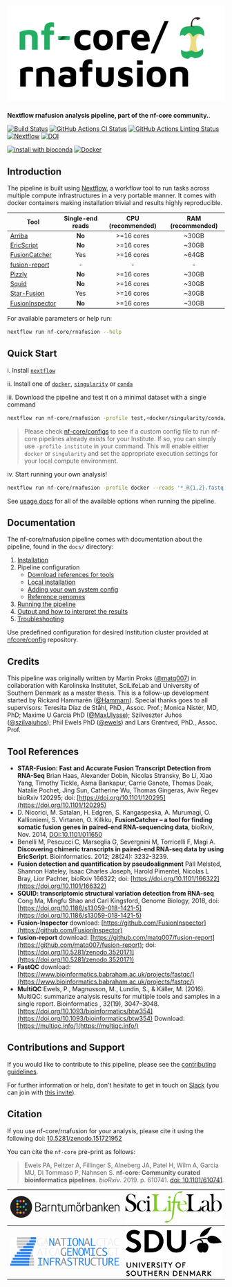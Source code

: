 
# ![nf-core/rnafusion](docs/images/nf-core-rnafusion_logo.png)

**Nextflow rnafusion analysis pipeline, part of the nf-core community.**.

[![Build Status](https://travis-ci.com/nf-core/rnafusion.svg?branch=master)](https://travis-ci.com/nf-core/rnafusion)
[![GitHub Actions CI Status](https://github.com/nf-core/rnafusion/workflows/nf-core%20CI/badge.svg)](https://github.com/nf-core/rnafusion/actions)
[![GitHub Actions Linting Status](https://github.com/nf-core/rnafusion/workflows/nf-core%20linting/badge.svg)](https://github.com/nf-core/rnafusion/actions)
[![Nextflow](https://img.shields.io/badge/nextflow-%E2%89%A519.10.0-brightgreen.svg)](https://www.nextflow.io/)
[![DOI](https://zenodo.org/badge/151721952.svg)](https://zenodo.org/badge/latestdoi/151721952)

[![install with bioconda](https://img.shields.io/badge/install%20with-bioconda-brightgreen.svg)](http://bioconda.github.io/)
[![Docker](https://img.shields.io/docker/automated/nfcore/rnafusion.svg)](https://hub.docker.com/r/nfcore/rnafusion)

## Introduction

The pipeline is built using [Nextflow](https://www.nextflow.io), a workflow tool to run tasks across multiple compute infrastructures in a very portable manner. It comes with docker containers making installation trivial and results highly reproducible.

| Tool            | Single-end reads | CPU (recommended) | RAM (recommended) |
| --------------- |:----------------:|:-----------------:|:-----------------:|
| [Arriba](https://github.com/suhrig/arriba) | **No**           | >=16 cores        | ~30GB             |
| [EricScript](https://sites.google.com/site/bioericscript/getting-started) | **No**           | >=16 cores        | ~30GB             |
| [FusionCatcher](https://github.com/ndaniel/fusioncatcher/blob/master/doc/manual.md) | Yes              | >=16 cores        | ~64GB             |
| [fusion-report](https://github.com/matq007/fusion-report) | -              | -        | -             |
| [Pizzly](https://github.com/pmelsted/pizzly) | **No**           | >=16 cores        | ~30GB             |
| [Squid](https://github.com/Kingsford-Group/squid) | **No**           | >=16 cores        | ~30GB             |
| [Star-Fusion](https://github.com/STAR-Fusion/STAR-Fusion/wiki) | Yes              | >=16 cores        | ~30GB             |
| [FusionInspector](https://github.com/FusionInspector/FusionInspector/wiki) | **No**           | >=16 cores        | ~30GB             |

For available parameters or help run:

```bash
nextflow run nf-core/rnafusion --help
```

## Quick Start

i. Install [`nextflow`](https://nf-co.re/usage/installation)

ii. Install one of [`docker`](https://docs.docker.com/engine/installation/), [`singularity`](https://www.sylabs.io/guides/3.0/user-guide/) or [`conda`](https://conda.io/miniconda.html)

iii. Download the pipeline and test it on a minimal dataset with a single command

```bash
nextflow run nf-core/rnafusion -profile test,<docker/singularity/conda/institute>
```

> Please check [nf-core/configs](https://github.com/nf-core/configs#documentation) to see if a custom config file to run nf-core pipelines already exists for your Institute. If so, you can simply use `-profile institute` in your command. This will enable either `docker` or `singularity` and set the appropriate execution settings for your local compute environment.

iv. Start running your own analysis!

```bash
nextflow run nf-core/rnafusion -profile docker --reads '*_R{1,2}.fastq.gz'
```

See [usage docs](docs/usage.md) for all of the available options when running the pipeline.

## Documentation

The nf-core/rnafusion pipeline comes with documentation about the pipeline, found in the `docs/` directory:

1. [Installation](https://nf-co.re/usage/installation)
2. Pipeline configuration
    * [Download references for tools](docs/references.md)
    * [Local installation](https://nf-co.re/usage/local_installation)
    * [Adding your own system config](https://nf-co.re/usage/adding_own_config)
    * [Reference genomes](https://nf-co.re/usage/reference_genomes)
3. [Running the pipeline](docs/usage.md)
4. [Output and how to interpret the results](docs/output.md)
5. [Troubleshooting](https://nf-co.re/usage/troubleshooting)

Use predefined configuration for desired Institution cluster provided at [nfcore/config](https://github.com/nf-core/configs) repository.

## Credits

This pipeline was originally written by Martin Proks ([@matq007](https://github.com/matq007)) in collaboration with Karolinska Institutet, SciLifeLab and University of Southern Denmark as a master thesis. This is a follow-up development started by Rickard Hammarén ([@Hammarn](https://github.com/Hammarn)). Special thanks goes to all supervisors: Teresita Díaz de Ståhl, PhD., Assoc. Prof.; Monica Nistér, MD, PhD; Maxime U Garcia PhD ([@MaxUlysse](https://github.com/MaxUlysse)); Szilveszter Juhos ([@szilvajuhos](https://github.com/szilvajuhos)); Phil Ewels PhD ([@ewels](https://github.com/ewels)) and Lars Grøntved, PhD., Assoc. Prof.

## Tool References

* **STAR-Fusion: Fast and Accurate Fusion Transcript Detection from RNA-Seq**
Brian Haas, Alexander Dobin, Nicolas Stransky, Bo Li, Xiao Yang, Timothy Tickle, Asma Bankapur, Carrie Ganote, Thomas Doak, Natalie Pochet, Jing Sun, Catherine Wu, Thomas Gingeras, Aviv Regev
bioRxiv 120295; doi: [https://doi.org/10.1101/120295](https://doi.org/10.1101/120295)
* D. Nicorici, M. Satalan, H. Edgren, S. Kangaspeska, A. Murumagi, O. Kallioniemi, S. Virtanen, O. Kilkku, **FusionCatcher – a tool for finding somatic fusion genes in paired-end RNA-sequencing data**, bioRxiv, Nov. 2014,
[DOI:10.1101/011650](http://dx.doi.org/10.1101/011650)
* Benelli M, Pescucci C, Marseglia G, Severgnini M, Torricelli F, Magi A. **Discovering chimeric transcripts in paired-end RNA-seq data by using EricScript**. Bioinformatics. 2012; 28(24): 3232-3239.
* **Fusion detection and quantification by pseudoalignment**
Páll Melsted, Shannon Hateley, Isaac Charles Joseph, Harold Pimentel, Nicolas L Bray, Lior Pachter, bioRxiv 166322; doi: [https://doi.org/10.1101/166322](https://doi.org/10.1101/166322)
* **SQUID: transcriptomic structural variation detection from RNA-seq** Cong Ma, Mingfu Shao and Carl Kingsford, Genome Biology, 2018, doi: [https://doi.org/10.1186/s13059-018-1421-5](https://doi.org/10.1186/s13059-018-1421-5)
* **Fusion-Inspector** download: [https://github.com/FusionInspector](https://github.com/FusionInspector)
* **fusion-report** download: [https://github.com/matq007/fusion-report](https://github.com/matq007/fusion-report); doi: [https://doi.org/10.5281/zenodo.3520171](https://doi.org/10.5281/zenodo.3520171)
* **FastQC** download: [https://www.bioinformatics.babraham.ac.uk/projects/fastqc/](https://www.bioinformatics.babraham.ac.uk/projects/fastqc/)
* **MultiQC** Ewels, P., Magnusson, M., Lundin, S., & Käller, M. (2016). MultiQC: summarize analysis results for multiple tools and samples in a single report. Bioinformatics , 32(19), 3047–3048. [https://doi.org/10.1093/bioinformatics/btw354](https://doi.org/10.1093/bioinformatics/btw354) Download: [https://multiqc.info/](https://multiqc.info/)

## Contributions and Support

If you would like to contribute to this pipeline, please see the [contributing guidelines](.github/CONTRIBUTING.md).

For further information or help, don't hesitate to get in touch on [Slack](https://nfcore.slack.com/channels/rnafusion) (you can join with [this invite](https://nf-co.re/join/slack)).

## Citation

If you use  nf-core/rnafusion for your analysis, please cite it using the following doi: [10.5281/zenodo.151721952](https://zenodo.org/badge/latestdoi/151721952)

You can cite the `nf-core` pre-print as follows:  

> Ewels PA, Peltzer A, Fillinger S, Alneberg JA, Patel H, Wilm A, Garcia MU, Di Tommaso P, Nahnsen S. **nf-core: Community curated bioinformatics pipelines**. *bioRxiv*. 2019. p. 610741. [doi: 10.1101/610741](https://www.biorxiv.org/content/10.1101/610741v1).

[![Barntumörbanken](docs/images/BTB_logo.png)](https://ki.se/forskning/barntumorbanken-0) | [![SciLifeLab](docs/images/SciLifeLab_logo.png)](https://scilifelab.se)
:-:|:-:
[![National Genomics Infrastructure](docs/images/NGI_logo.png)](https://ngisweden.scilifelab.se/) | [![University of Southern Denmark](docs/images/SDU_logo.png)](https://www.sdu.dk/da)
